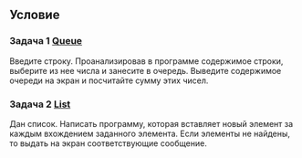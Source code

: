 ## Условие

### Задача 1 [Queue](https://github.com/TheEvilRoot/2Lab-4/tree/master/Queue)

Введите строку. Проанализировав в программе содержимое строки, выберите из нее числа и занесите в очередь. Выведите содержимое очереди на экран и посчитайте сумму этих чисел.

### Задача 2 [List](https://github.com/TheEvilRoot/2Lab-4/tree/master/List)

Дан список. Написать программу, которая вставляет новый элемент за каждым вхождением заданного элемента. Если элементы не найдены, то выдать на экран соответствующие сообщение.
